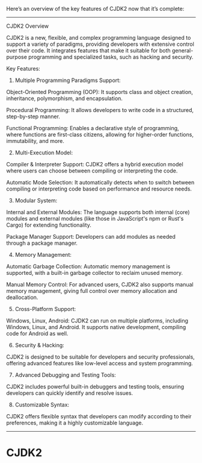 Here’s an overview of the key features of CJDK2 now that it’s complete:


---

CJDK2 Overview

CJDK2 is a new, flexible, and complex programming language designed to support a variety of paradigms, providing developers with extensive control over their code. It integrates features that make it suitable for both general-purpose programming and specialized tasks, such as hacking and security.

Key Features:

1. Multiple Programming Paradigms Support:

Object-Oriented Programming (OOP): It supports class and object creation, inheritance, polymorphism, and encapsulation.

Procedural Programming: It allows developers to write code in a structured, step-by-step manner.

Functional Programming: Enables a declarative style of programming, where functions are first-class citizens, allowing for higher-order functions, immutability, and more.



2. Multi-Execution Model:

Compiler & Interpreter Support: CJDK2 offers a hybrid execution model where users can choose between compiling or interpreting the code.

Automatic Mode Selection: It automatically detects when to switch between compiling or interpreting code based on performance and resource needs.



3. Modular System:

Internal and External Modules: The language supports both internal (core) modules and external modules (like those in JavaScript's npm or Rust's Cargo) for extending functionality.

Package Manager Support: Developers can add modules as needed through a package manager.



4. Memory Management:

Automatic Garbage Collection: Automatic memory management is supported, with a built-in garbage collector to reclaim unused memory.

Manual Memory Control: For advanced users, CJDK2 also supports manual memory management, giving full control over memory allocation and deallocation.



5. Cross-Platform Support:

Windows, Linux, Android: CJDK2 can run on multiple platforms, including Windows, Linux, and Android. It supports native development, compiling code for Android as well.



6. Security & Hacking:

CJDK2 is designed to be suitable for developers and security professionals, offering advanced features like low-level access and system programming.



7. Advanced Debugging and Testing Tools:

CJDK2 includes powerful built-in debuggers and testing tools, ensuring developers can quickly identify and resolve issues.



8. Customizable Syntax:

CJDK2 offers flexible syntax that developers can modify according to their preferences, making it a highly customizable language.





---



# CJDK2
